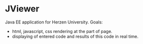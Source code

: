 JViewer
=======

Java EE application for Herzen University. 
Goals: 
- html, javascript, css rendering at the part of page.
- displaying of entered code and results of this code in real time.
